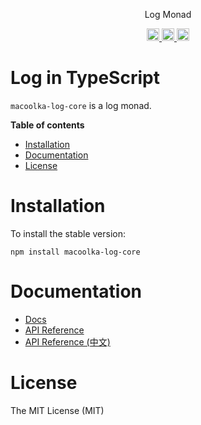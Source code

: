 <p align="center">
Log Monad
</p>

<p align="center">
  <a href="https://travis-ci.org/macoolka/macoolka-log-core">
    <img src="https://img.shields.io/travis/macoolka/macoolka-log-core/master.svg?style=flat-square" alt="build status" height="20">
  </a>
  <a href="https://david-dm.org/macoolka-log-core">
    <img src="https://img.shields.io/david/macoolka/macoolka-log-core.svg?style=flat-square" alt="dependency status" height="20">
  </a>
  <a href="https://www.npmjs.com/package/macoolka-log-core">
    <img src="https://img.shields.io/npm/dm/macoolka-log-core.svg" alt="npm downloads" height="20">
  </a>
</p>

# Log in TypeScript

`macoolka-log-core` is a log monad.


**Table of contents**

- [Installation](#installation)
- [Documentation](#documentation)
- [License](#license)

<!-- END doctoc generated TOC please keep comment here to allow auto update -->

# Installation

To install the stable version:

```
npm install macoolka-log-core
```


# Documentation

- [Docs](https://macoolka.github.io/macoolka-log-core)
- [API Reference](https://macoolka.github.io/macoolka-log-core/docs/Modules)
- [API Reference (中文)](https://macoolka.github.io/macoolka-log-core/docs/模块)


# License

The MIT License (MIT)
